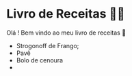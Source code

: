 # Livro de Receitas :man_cook:

Olá ! Bem vindo ao meu livro de receitas :wave:

- Strogonoff de Frango;
- Pavê
- Bolo de cenoura
- 
